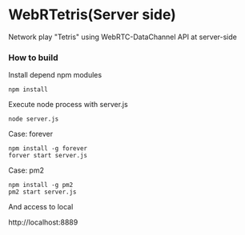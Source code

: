 WebRTetris(Server side)
=======================

Network play "Tetris" using WebRTC-DataChannel API at server-side

### How to build

Install depend npm modules

```
npm install
```

Execute node process with server.js

```
node server.js
```

Case: forever

```
npm install -g forever
forver start server.js
```

Case: pm2

```
npm install -g pm2
pm2 start server.js
```

And access to local

http://localhost:8889

